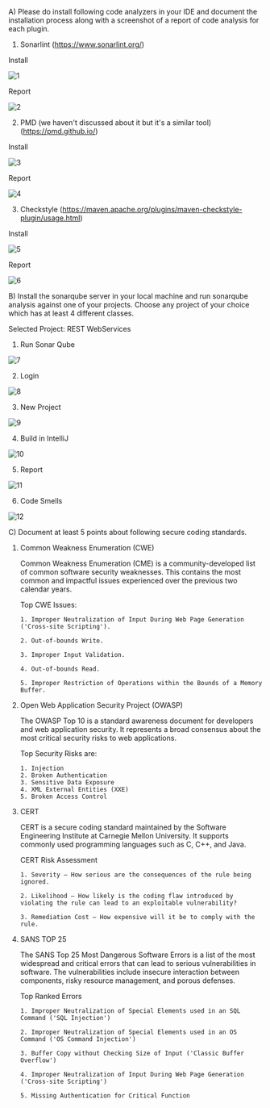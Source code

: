 A) Please do install following code analyzers in your IDE and document the installation process along with a screenshot of a report of code analysis for each plugin.

 1) Sonarlint (https://www.sonarlint.org/)

 Install

![1](files/sonar_install.png)

 Report

![2](files/sonar_report.png)

 2) PMD (we haven't discussed about it but it's a similar tool) (https://pmd.github.io/)

 Install

![3](files/pmd_install.png)

 Report

![4](files/pmd_report.png)

 3) Checkstyle (https://maven.apache.org/plugins/maven-checkstyle-plugin/usage.html)

 Install

![5](files/checkstyle_install.png)

 Report

![6](files/checkstyle_report.png)

B) Install the sonarqube server in your local machine and run sonarqube analysis against one of your projects.
Choose any project of your choice which has at least 4 different classes.

Selected Project: REST WebServices

 1) Run Sonar Qube

![7](files/sonar_qube_install.png)

 2) Login

![8](files/sonar_qube_login.png)

 3) New Project

![9](files/sonar_qube_new_project.png)

 4) Build in IntelliJ

![10](files/sonar_qube_build.png)
 
 5) Report

![11](files/sonar_qube_report.png)

 6) Code Smells   

![12](files/sonar_qube_codesmells.png)


C) Document at least 5 points about following secure coding standards.

 1) Common Weakness Enumeration (CWE)

    Common Weakness Enumeration (CME) is a community-developed list of common software security weaknesses. This contains the most common and impactful issues experienced over the previous two calendar years. 

    Top CWE Issues:

        1. Improper Neutralization of Input During Web Page Generation ('Cross-site Scripting').

        2. Out-of-bounds Write.

        3. Improper Input Validation.

        4. Out-of-bounds Read.

        5. Improper Restriction of Operations within the Bounds of a Memory Buffer.

 2) Open Web Application Security Project (OWASP)

    The OWASP Top 10 is a standard awareness document for developers and web application security. It represents a broad consensus about the most critical security risks to web applications.

    Top Security Risks are:

        1. Injection
        2. Broken Authentication
        3. Sensitive Data Exposure
        4. XML External Entities (XXE)
        5. Broken Access Control

 3) CERT

    CERT is a secure coding standard maintained by the Software Engineering Institute at Carnegie Mellon University. It supports commonly used programming languages such as C, C++, and Java.

    CERT Risk Assessment

        1. Severity — How serious are the consequences of the rule being ignored.

        2. Likelihood — How likely is the coding flaw introduced by violating the rule can lead to an exploitable vulnerability?

        3. Remediation Cost — How expensive will it be to comply with the rule.

 4) SANS TOP 25

    The SANS Top 25 Most Dangerous Software Errors is a list of the most widespread and critical errors that can lead to serious vulnerabilities in software. The vulnerabilities include insecure interaction between components, risky resource management, and porous defenses.

    Top Ranked Errors

        1. Improper Neutralization of Special Elements used in an SQL Command ('SQL Injection')

        2. Improper Neutralization of Special Elements used in an OS Command ('OS Command Injection')

        3. Buffer Copy without Checking Size of Input ('Classic Buffer Overflow')

        4. Improper Neutralization of Input During Web Page Generation ('Cross-site Scripting')

        5. Missing Authentication for Critical Function

